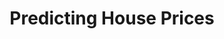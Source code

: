 ---
layout: page
title: Predicting House Prices
description: <BR>· House Data<BR>· Regression
img: assets/img/house.jpg
importance: 2
category: data science
github: https://github.com/slaisha/Machine-Learning---Linear-Models
redirect: https://github.com/slaisha/Machine-Learning---Linear-Models
---